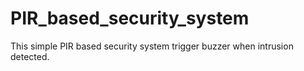 # PIR_based_security_system
This simple PIR based security system trigger buzzer when intrusion detected.
